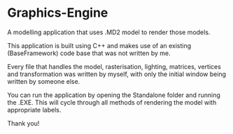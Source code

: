 # Graphics-Engine


A modelling application that uses .MD2 model to render those models.

This application is built using C++ and makes use of an existing (BaseFramework) code base that was not written by me.

Every file that handles the model, rasterisation, lighting, matrices, vertices and transformation was written by myself, with only the initial window being written by someone else.

You can run the application by opening the Standalone folder and running the .EXE. This will cycle through all methods of rendering the model with appropriate labels.

Thank you!
